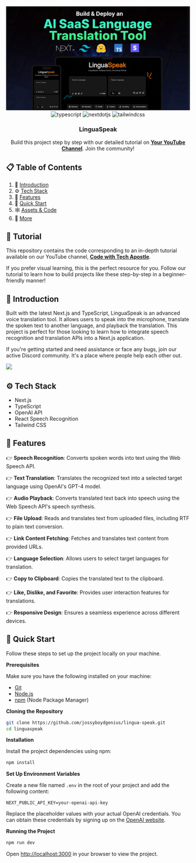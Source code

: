 <div align="center">
  <br />
    <a href="https://youtu.be/dGHFV_RMGag" target="_blank">
      <img src="./public/test2.jpg" alt="Project Banner">
    </a>
  
  <br />

  <div>
    <img src="https://img.shields.io/badge/-TypeScript-black?style=for-the-badge&logoColor=white&logo=typescript&color=3178C6" alt="typescript" />
    <img src="https://img.shields.io/badge/-Next_JS-black?style=for-the-badge&logoColor=white&logo=nextdotjs&color=000000" alt="nextdotjs" />
    <img src="https://img.shields.io/badge/-Tailwind_CSS-black?style=for-the-badge&logoColor=white&logo=tailwindcss&color=06B6D4" alt="tailwindcss" />
  </div>

  <h3 align="center">LinguaSpeak</h3>

   <div align="center">
     Build this project step by step with our detailed tutorial on <a href="https://www.youtube.com/@tech_apostle" target="_blank"><b>Your YouTube Channel</b></a>. Join the community!
    </div>
</div>

## 📋 <a name="table">Table of Contents</a>

1. 🤖 [Introduction](#introduction)
2. ⚙️ [Tech Stack](#tech-stack)
3. 🔋 [Features](#features)
4. 🤸 [Quick Start](#quick-start)
5. 🕸️ [Assets & Code](#snippets)
6. 🚀 [More](#more)

## 🚨 Tutorial

This repository contains the code corresponding to an in-depth tutorial available on our YouTube channel, <a href="https://www.youtube.com/@tech_apostle/videos" target="_blank"><b>Code with Tech Apostle</b></a>.

If you prefer visual learning, this is the perfect resource for you. Follow our tutorial to learn how to build projects like these step-by-step in a beginner-friendly manner!

## <a name="introduction">🤖 Introduction</a>

Built with the latest Next.js and TypeScript, LinguaSpeak is an advanced voice translation tool. It allows users to speak into the microphone, translate the spoken text to another language, and playback the translation. This project is perfect for those looking to learn how to integrate speech recognition and translation APIs into a Next.js application.

If you're getting started and need assistance or face any bugs, join our active Discord community. It's a place where people help each other out.

<a href="https://discord.com/channels/1221368900579754074/1221368901162631243" target="_blank"><img src="https://github.com/sujatagunale/EasyRead/assets/151519281/618f4872-1e10-42da-8213-1d69e486d02e"  /></a>

## <a name="tech-stack">⚙️ Tech Stack</a>

- Next.js
- TypeScript
- OpenAI API
- React Speech Recognition
- Tailwind CSS

## <a name="features">🔋 Features</a>

👉 **Speech Recognition**: Converts spoken words into text using the Web Speech API.

👉 **Text Translation**: Translates the recognized text into a selected target language using OpenAI's GPT-4 model.

👉 **Audio Playback**: Converts translated text back into speech using the Web Speech API's speech synthesis.

👉 **File Upload**: Reads and translates text from uploaded files, including RTF to plain text conversion.

👉 **Link Content Fetching**: Fetches and translates text content from provided URLs.

👉 **Language Selection**: Allows users to select target languages for translation.

👉 **Copy to Clipboard**: Copies the translated text to the clipboard.

👉 **Like, Dislike, and Favorite**: Provides user interaction features for translations.

👉 **Responsive Design**: Ensures a seamless experience across different devices.

## <a name="quick-start">🤸 Quick Start</a>

Follow these steps to set up the project locally on your machine.

**Prerequisites**

Make sure you have the following installed on your machine:

- [Git](https://git-scm.com/)
- [Node.js](https://nodejs.org/en)
- [npm](https://www.npmjs.com/) (Node Package Manager)

**Cloning the Repository**

```bash
git clone https://github.com/jossyboydgenius/lingua-speak.git
cd linguaspeak
```

**Installation**

Install the project dependencies using npm:

```bash
npm install
```

**Set Up Environment Variables**

Create a new file named `.env` in the root of your project and add the following content:

```env
NEXT_PUBLIC_API_KEY=your-openai-api-key
```

Replace the placeholder values with your actual OpenAI credentials. You can obtain these credentials by signing up on the [OpenAI website](https://openai.com/).

**Running the Project**

```bash
npm run dev
```

Open [http://localhost:3000](http://localhost:3000) in your browser to view the project.
